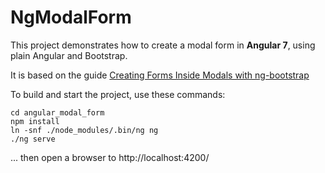 # NgModalForm

This project demonstrates how to create a modal form in **Angular 7**, using
plain Angular and Bootstrap.

It is based on the guide [Creating Forms Inside Modals with ng-bootstrap](https://itnext.io/creating-forms-inside-modals-with-ng-bootstrap-221e4f1f5648)


To build and start the project, use these commands:


```
cd angular_modal_form
npm install
ln -snf ./node_modules/.bin/ng ng
./ng serve
```

... then open a browser to http://localhost:4200/

